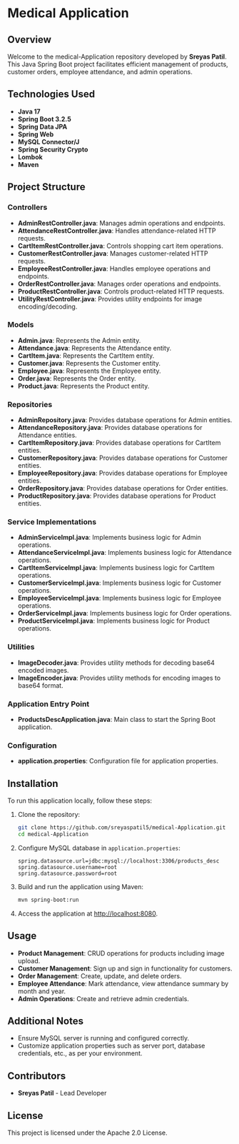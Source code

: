 # Medical Application

## Overview

Welcome to the medical-Application repository developed by **Sreyas Patil**. This Java Spring Boot project facilitates efficient management of products, customer orders, employee attendance, and admin operations.

## Technologies Used

- **Java 17**
- **Spring Boot 3.2.5**
- **Spring Data JPA**
- **Spring Web**
- **MySQL Connector/J**
- **Spring Security Crypto**
- **Lombok**
- **Maven**

## Project Structure

### Controllers

- **AdminRestController.java**: Manages admin operations and endpoints.
- **AttendanceRestController.java**: Handles attendance-related HTTP requests.
- **CartItemRestController.java**: Controls shopping cart item operations.
- **CustomerRestController.java**: Manages customer-related HTTP requests.
- **EmployeeRestController.java**: Handles employee operations and endpoints.
- **OrderRestController.java**: Manages order operations and endpoints.
- **ProductRestController.java**: Controls product-related HTTP requests.
- **UtilityRestController.java**: Provides utility endpoints for image encoding/decoding.

### Models

- **Admin.java**: Represents the Admin entity.
- **Attendance.java**: Represents the Attendance entity.
- **CartItem.java**: Represents the CartItem entity.
- **Customer.java**: Represents the Customer entity.
- **Employee.java**: Represents the Employee entity.
- **Order.java**: Represents the Order entity.
- **Product.java**: Represents the Product entity.

### Repositories

- **AdminRepository.java**: Provides database operations for Admin entities.
- **AttendanceRepository.java**: Provides database operations for Attendance entities.
- **CartItemRepository.java**: Provides database operations for CartItem entities.
- **CustomerRepository.java**: Provides database operations for Customer entities.
- **EmployeeRepository.java**: Provides database operations for Employee entities.
- **OrderRepository.java**: Provides database operations for Order entities.
- **ProductRepository.java**: Provides database operations for Product entities.

### Service Implementations

- **AdminServiceImpl.java**: Implements business logic for Admin operations.
- **AttendanceServiceImpl.java**: Implements business logic for Attendance operations.
- **CartItemServiceImpl.java**: Implements business logic for CartItem operations.
- **CustomerServiceImpl.java**: Implements business logic for Customer operations.
- **EmployeeServiceImpl.java**: Implements business logic for Employee operations.
- **OrderServiceImpl.java**: Implements business logic for Order operations.
- **ProductServiceImpl.java**: Implements business logic for Product operations.

### Utilities

- **ImageDecoder.java**: Provides utility methods for decoding base64 encoded images.
- **ImageEncoder.java**: Provides utility methods for encoding images to base64 format.

### Application Entry Point

- **ProductsDescApplication.java**: Main class to start the Spring Boot application.

### Configuration

- **application.properties**: Configuration file for application properties.

## Installation

To run this application locally, follow these steps:

1. Clone the repository:

   ```bash
   git clone https://github.com/sreyaspatil5/medical-Application.git
   cd medical-Application
   ```

2. Configure MySQL database in `application.properties`:

   ```properties
   spring.datasource.url=jdbc:mysql://localhost:3306/products_desc
   spring.datasource.username=root
   spring.datasource.password=root
   ```

3. Build and run the application using Maven:

   ```bash
   mvn spring-boot:run
   ```

4. Access the application at [http://localhost:8080](http://localhost:8080).

## Usage

- **Product Management**: CRUD operations for products including image upload.
- **Customer Management**: Sign up and sign in functionality for customers.
- **Order Management**: Create, update, and delete orders.
- **Employee Attendance**: Mark attendance, view attendance summary by month and year.
- **Admin Operations**: Create and retrieve admin credentials.

## Additional Notes

- Ensure MySQL server is running and configured correctly.
- Customize application properties such as server port, database credentials, etc., as per your environment.

## Contributors

- **Sreyas Patil** - Lead Developer

## License

This project is licensed under the Apache 2.0 License.
